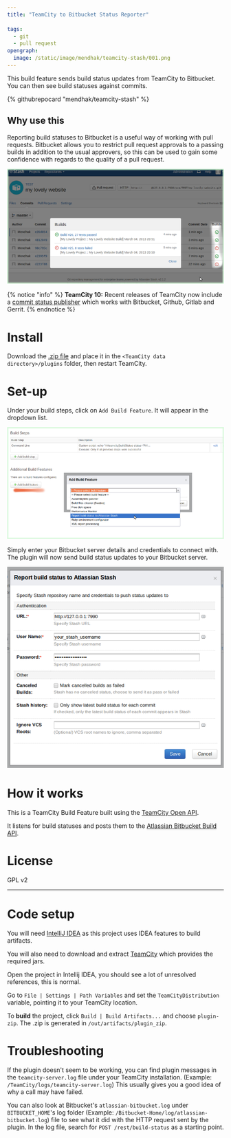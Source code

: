 ```yaml
---
title: "TeamCity to Bitbucket Status Reporter"

tags:
  - git
  - pull request
opengraph:
  image: /static/image/mendhak/teamcity-stash/001.png  
---
```


This build feature sends build status updates from TeamCity to Bitbucket.  You can then see build statuses against commits.

{% githubrepocard "mendhak/teamcity-stash" %}


## Why use this

Reporting build statuses to Bitbucket is a useful way of working with pull requests.  Bitbucket allows you to restrict pull request approvals to a passing builds in addition to the usual approvers, so this can be used to gain some confidence with regards to the quality of a pull request. 


![Bitbucket screenshot](/static/image/mendhak/teamcity-stash/001.png)
 

{% notice "info" %}
**TeamCity 10:** Recent releases of TeamCity now include a [commit status publisher](https://www.jetbrains.com/help/teamcity/commit-status-publisher.html) which works with Bitbucket, Github, Gitlab and Gerrit.
{% endnotice %}



Install
==========

Download the [.zip file](https://github.com/mendhak/teamcity-stash/blob/master/teamcity.stash.zip?raw=true) and place it in the `<TeamCity data directory>/plugins` folder, then restart TeamCity.


Set-up
==========

Under your build steps, click on `Add Build Feature`. It will appear in the dropdown list.

![Build Feature](/static/image/mendhak/teamcity-stash/002.png)


Simply enter your Bitbucket server details and credentials to connect with. The plugin will now send build status updates to your Bitbucket server.

![Configuration](/static/image/mendhak/teamcity-stash/003.png)


How it works
======

This is a TeamCity Build Feature built using the [TeamCity Open API](http://confluence.jetbrains.com/display/TCD7/Developing+TeamCity+Plugins).

It listens for build statuses and posts them to the [Atlassian Bitbucket Build API](https://developer.atlassian.com/static/rest/stash/latest/stash-build-integration-rest.html).



License
=======
GPL v2


______________


Code setup
=====
You will need [IntelliJ IDEA](http://www.jetbrains.com/idea/download/) as this project uses IDEA features to build artifacts.

You will also need to download and extract [TeamCity](http://www.jetbrains.com/teamcity/download/) which provides the required jars.

Open the project in Intellij IDEA, you should see a lot of unresolved references, this is normal.

Go to `File | Settings | Path Variables` and set the `TeamCityDistribution` variable, pointing it to your TeamCity location.

To **build** the project, click `Build | Build Artifacts...` and choose `plugin-zip`.  The .zip is generated in `/out/artifacts/plugin_zip`.


Troubleshooting
====
If the plugin doesn't seem to be working, you can find plugin messages in the `teamcity-server.log` file under your TeamCity installation. (Example: `/TeamCity/logs/teamcity-server.log`)
This usually gives you a good idea of why a call may have failed.

You can also look at Bitbucket's `atlassian-bitbucket.log` under `BITBUCKET_HOME`'s log folder (Example: `/Bitbucket-Home/log/atlassian-bitbucket.log`) file to see what it did with the HTTP request sent by the plugin.  In the log file, search for `POST /rest/build-status` as a starting point.
